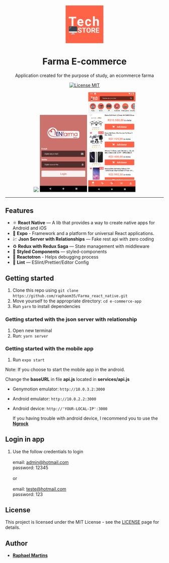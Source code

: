 <h1 align="center">
<br>
  <img src=".github/logo.png" alt="TechStore" width="120">
<br>
<br>
Farma E-commerce
</h1>

<p align="center">
Application created for the purpose of study, an ecommerce farma
</p>

<p align="center">
  <a href="https://opensource.org/licenses/MIT">
    <img src="https://img.shields.io/badge/License-MIT-blue.svg" alt="License MIT">
  </a>
</p>

<div align="center">
<img src=".github/preview8.gif" width="150" />
<img src=".github/preview1.png" width="150" />
<img src=".github/preview2.png" width="150" />
</div>

<hr />

## Features

- ⚛️ **React Native** — A lib that provides a way to create native apps for Android and iOS
- :arrow_up_small: **Expo** - Framework and a platform for universal React applications.
- 💹 **Json Server with Relationships** — Fake rest api with zero coding
- ♻ **Redux with Redux Saga** — State management with middleware
- 💅 **Styled Components** — styled-components
- 🌸 **Reactotron** - Helps debugging process
- 💖 **Lint** — ESlint/Prettier/Editor Config

## Getting started

1. Clone this repo using `git clone https://github.com/raphaom35/Farma_react_native.git`
2. Move yourself to the appropriate directory: `cd e-commerce-app`<br />
3. Run `yarn` to install dependencies<br />

### Getting started with the json server with relationship

1. Open new terminal
2. Run: `yarn server`

### Getting started with the mobile app

1. Run `expo start`

Note: If you choose to start the mobile app in the android.

Change the <strong>baseURL</strong> in file <strong>api.js</strong> located in <strong>services/api.js</strong>

- Genymotion emulator:
  `http://10.0.3.2:3000`
- Android emulator:
  `http://10.0.2.2:3000`
- Android device:
  `http://'YOUR-LOCAL-IP':3000`

  If you having trouble with android device, I recommend you to use the
  [**Ngrock**](https://ngrok.com/)

## Login in app

1. Use the follow credentials to login<br/><br/>
   email: admin@hotmail.com<br/>
   password: 12345 <br/><br/>or<br/><br/>
   email: teste@hotmail.com<br/>
   password: 123

## License

This project is licensed under the MIT License - see the [LICENSE](https://opensource.org/licenses/MIT) page for details.

## Author

- [**Raphael Martins**](https://www.linkedin.com/in/raphaelmartinsdev)
